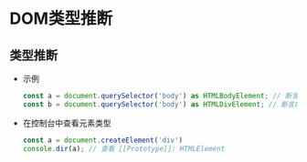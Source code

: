# DOM类型推断

## 类型推断

*   示例

    ```typescript
    const a = document.querySelector('body') as HTMLBodyElement; // 断言成 body 元素
    const b = document.querySelector('body') as HTMLDivElement; // 断言成 div 元素

    ```

*   在控制台中查看元素类型

    ```javascript
    const a = document.createElement('div')
    console.dir(a); // 查看 [[Prototype]]: HTMLElement

    ```
